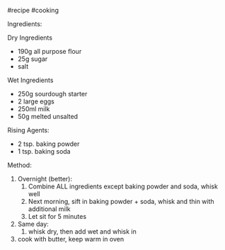 #recipe #cooking 

Ingredients: 

Dry Ingredients
- 190g all purpose flour
- 25g sugar
- salt
  
Wet Ingredients
- 250g sourdough starter
- 2 large eggs
- 250ml milk
- 50g melted unsalted

Rising Agents:
- 2 tsp. baking powder
- 1 tsp. baking soda

Method:
1.  Overnight (better):
	1. Combine ALL ingredients except baking powder and soda, whisk well
	2. Next morning, sift in baking powder + soda, whisk and thin with additional milk
	3. Let sit for 5 minutes
2. Same day:
	1. whisk dry, then add wet and whisk in
3. cook with butter, keep warm in oven